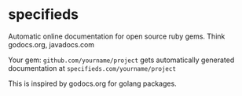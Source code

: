 # specifieds


Automatic online documentation for open source ruby gems.
Think godocs.org, javadocs.com

Your gem: `github.com/yourname/project` gets automatically generated documentation at `specifieds.com/yourname/project`

This is inspired by godocs.org for golang packages.
